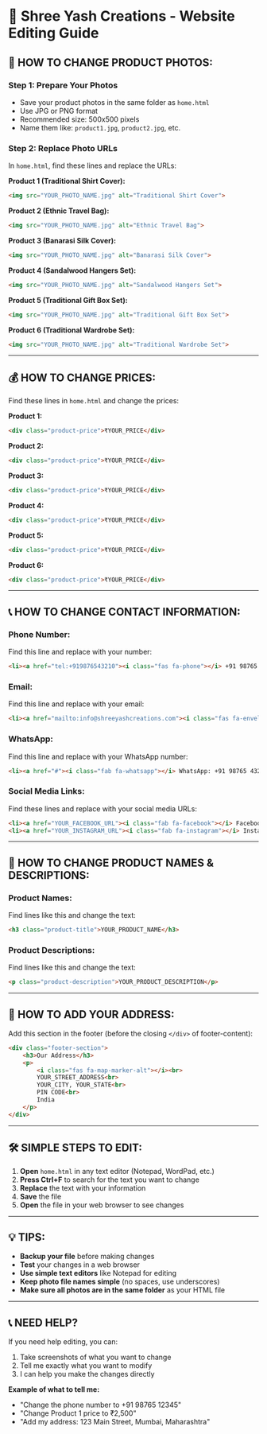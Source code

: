 # 🎯 Shree Yash Creations - Website Editing Guide

## 📸 **HOW TO CHANGE PRODUCT PHOTOS:**

### **Step 1: Prepare Your Photos**
- Save your product photos in the same folder as `home.html`
- Use JPG or PNG format
- Recommended size: 500x500 pixels
- Name them like: `product1.jpg`, `product2.jpg`, etc.

### **Step 2: Replace Photo URLs**
In `home.html`, find these lines and replace the URLs:

**Product 1 (Traditional Shirt Cover):**
```html
<img src="YOUR_PHOTO_NAME.jpg" alt="Traditional Shirt Cover">
```

**Product 2 (Ethnic Travel Bag):**
```html
<img src="YOUR_PHOTO_NAME.jpg" alt="Ethnic Travel Bag">
```

**Product 3 (Banarasi Silk Cover):**
```html
<img src="YOUR_PHOTO_NAME.jpg" alt="Banarasi Silk Cover">
```

**Product 4 (Sandalwood Hangers Set):**
```html
<img src="YOUR_PHOTO_NAME.jpg" alt="Sandalwood Hangers Set">
```

**Product 5 (Traditional Gift Box Set):**
```html
<img src="YOUR_PHOTO_NAME.jpg" alt="Traditional Gift Box Set">
```

**Product 6 (Traditional Wardrobe Set):**
```html
<img src="YOUR_PHOTO_NAME.jpg" alt="Traditional Wardrobe Set">
```

---

## 💰 **HOW TO CHANGE PRICES:**

Find these lines in `home.html` and change the prices:

**Product 1:**
```html
<div class="product-price">₹YOUR_PRICE</div>
```

**Product 2:**
```html
<div class="product-price">₹YOUR_PRICE</div>
```

**Product 3:**
```html
<div class="product-price">₹YOUR_PRICE</div>
```

**Product 4:**
```html
<div class="product-price">₹YOUR_PRICE</div>
```

**Product 5:**
```html
<div class="product-price">₹YOUR_PRICE</div>
```

**Product 6:**
```html
<div class="product-price">₹YOUR_PRICE</div>
```

---

## 📞 **HOW TO CHANGE CONTACT INFORMATION:**

### **Phone Number:**
Find this line and replace with your number:
```html
<li><a href="tel:+919876543210"><i class="fas fa-phone"></i> +91 98765 43210</a></li>
```

### **Email:**
Find this line and replace with your email:
```html
<li><a href="mailto:info@shreeyashcreations.com"><i class="fas fa-envelope"></i> info@shreeyashcreations.com</a></li>
```

### **WhatsApp:**
Find this line and replace with your WhatsApp number:
```html
<li><a href="#"><i class="fab fa-whatsapp"></i> WhatsApp: +91 98765 43210</a></li>
```

### **Social Media Links:**
Find these lines and replace with your social media URLs:
```html
<li><a href="YOUR_FACEBOOK_URL"><i class="fab fa-facebook"></i> Facebook</a></li>
<li><a href="YOUR_INSTAGRAM_URL"><i class="fab fa-instagram"></i> Instagram</a></li>
```

---

## 🏪 **HOW TO CHANGE PRODUCT NAMES & DESCRIPTIONS:**

### **Product Names:**
Find lines like this and change the text:
```html
<h3 class="product-title">YOUR_PRODUCT_NAME</h3>
```

### **Product Descriptions:**
Find lines like this and change the text:
```html
<p class="product-description">YOUR_PRODUCT_DESCRIPTION</p>
```

---

## 📍 **HOW TO ADD YOUR ADDRESS:**

Add this section in the footer (before the closing `</div>` of footer-content):

```html
<div class="footer-section">
    <h3>Our Address</h3>
    <p>
        <i class="fas fa-map-marker-alt"></i><br>
        YOUR_STREET_ADDRESS<br>
        YOUR_CITY, YOUR_STATE<br>
        PIN CODE<br>
        India
    </p>
</div>
```

---

## 🛠️ **SIMPLE STEPS TO EDIT:**

1. **Open** `home.html` in any text editor (Notepad, WordPad, etc.)
2. **Press Ctrl+F** to search for the text you want to change
3. **Replace** the text with your information
4. **Save** the file
5. **Open** the file in your web browser to see changes

---

## 💡 **TIPS:**

- **Backup your file** before making changes
- **Test** your changes in a web browser
- **Use simple text editors** like Notepad for editing
- **Keep photo file names simple** (no spaces, use underscores)
- **Make sure all photos are in the same folder** as your HTML file

---

## 📞 **NEED HELP?**

If you need help editing, you can:
1. Take screenshots of what you want to change
2. Tell me exactly what you want to modify
3. I can help you make the changes directly

**Example of what to tell me:**
- "Change the phone number to +91 98765 12345"
- "Change Product 1 price to ₹2,500"
- "Add my address: 123 Main Street, Mumbai, Maharashtra" 